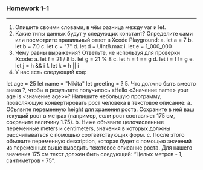 ### Homework 1-1

---

1. Опишите своими словами, в чём разница между var и let.
2. Какие типы данных будут у следующих констант? Определите сами или посмотрите правильный ответ в Xcode Playground:
  a. let a = 7
  b. let b = 7.0
  c. let c = "7"
  d. let d = UInt8.max
  i. let e = 1_000_000
3. Чему равны выражения? Ответьте, не используя для проверки Xcode:
  a. let f = 21 / 8
  b. let g = 21 % 8
  c. let h = f == g
  d. let i = f != g
  e. let j = h && i
  f. let k = h || i
4. У нас есть следующий код:

  let age = 25
  let name = "Nikita"
  let greeting = ?
5. Что должно быть вместо знака ?, чтобы в результате получилось «Hello <Значение name> your age is <значение age>»?
Напишите небольшую программу, позволяющую конвертировать рост человека в текстовое описание:
  a. Объявите переменную height для хранения роста. Сохраните в ней ваш текущий рост в метрах (например, если рост составляет 175 см, сохраните величину 1.75).
  b. Ниже объявите целочисленные переменные meters и centimeters, значения в которых должны рассчитываться с помощью соответствующих форм.
  c. После этого объявите переменную description, которая будет с помощью значений из переменных выше выводить текстовое описание роста. Для нашего значения 175 см текст должен быть следующий: “Целых метров - 1, сантиметров - 75”.
